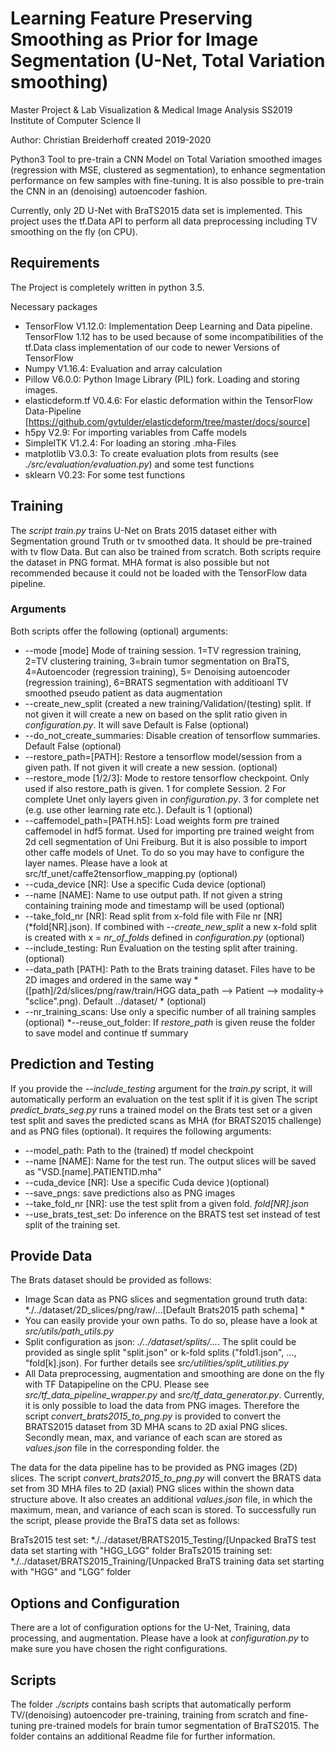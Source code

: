# Learning Feature Preserving Smoothing as Prior for Image Segmentation (U-Net, Total Variation smoothing)

Master Project & Lab Visualization & Medical Image Analysis SS2019
Institute of Computer Science II

Author: Christian Breiderhoff
created  2019-2020

Python3 Tool to pre-train a CNN Model on Total Variation smoothed images (regression with MSE, clustered as segmentation), to enhance segmentation performance on few samples with fine-tuning.
It is also possible to pre-train the CNN in an (denoising) autoencoder fashion.

Currently, only 2D U-Net with BraTS2015 data set is implemented. This project uses the tf.Data API to perform all data preprocessing including TV smoothing on the fly (on CPU).

## Requirements
The Project is completely written in python 3.5.

Necessary packages
  * TensorFlow          V1.12.0: Implementation Deep Learning and Data pipeline. TensorFlow 1.12 has to be used because of some incompatibilities of the tf.Data class implementation of our code to newer Versions of TensorFlow
  * Numpy               V1.16.4: Evaluation and array calculation
  * Pillow              V6.0.0: Python Image Library (PIL) fork. Loading and storing images.
  * elasticdeform.tf    V0.4.6: For elastic deformation within the TensorFlow Data-Pipeline [https://github.com/gvtulder/elasticdeform/tree/master/docs/source]
  * h5py                V2.9: For importing variables from Caffe models
  * SimpleITK           V1.2.4: For loading an storing .mha-Files
  * matplotlib          V3.0.3: To create evaluation plots from results (see *./src/evaluation/evaluation.py*) and some test functions
  * sklearn             V0.23: For some test functions

## Training


The *script train.py* trains U-Net on Brats 2015 dataset either with Segmentation ground Truth or tv smoothed data. It should be pre-trained with tv flow Data. But can also be trained from scratch. Both scripts require the dataset in PNG format. MHA format is also possible but not recommended because it could not be loaded with the TensorFlow data pipeline.

### Arguments

Both scripts offer the following (optional) arguments:
* --mode  [mode] Mode of training session. 1=TV regression training, 2=TV clustering training, 3=brain tumor segmentation on BraTS, 4=Autoencoder (regression training), 5= Denoising autoencoder (regression training), 6=BRATS segmentation with additioanl TV smoothed pseudo patient as data augmentation
* --create_new_split (created a new training/Validation/(testing) split. If not given it will create a new on based on the split ratio given in *configuration.py*. It will save Default is False  (optional)
* --do_not_create_summaries: Disable creation of tensorflow summaries. Default False  (optional)
* --restore_path=[PATH]: Restore a tensorflow model/session from a given path. If not given it will create a new session.  (optional)
* --restore_mode [1/2/3]: Mode to restore tensorflow checkpoint. Only used if also restore_path is given. 1 for complete Session. 2 For complete Unet only layers given in *configuration.py*. 3 for complete net (e.g. use other learning rate etc.). Default is 1  (optional)
* --caffemodel_path=[PATH.h5]: Load weights form pre trained caffemodel in hdf5 format. Used for importing pre trained weight from 2d cell segmentation of Uni Freiburg. But it is also possible to import other caffe models of Unet. To do so you may have to configure the layer names. Please have a look at src/tf_unet/caffe2tensorflow_mapping.py  (optional)
* --cuda_device [NR]: Use a specific Cuda device (optional)
* --name [NAME]: Name to use output path. If not given a string containing training mode and timestamp will be used  (optional)
* --take_fold_nr [NR]: Read split from x-fold file with File nr [NR] (*fold[NR].json). If combined with *--create_new_split* 
a new x-fold split is created with x = *nr_of_folds* defined in *configuration.py*  (optional)
* --include_testing: Run Evaluation on the testing split after training.  (optional)
* --data_path [PATH]: Path to the Brats training dataset. Files have to be 2D images and ordered in the same way *([path]/2d/slices/png/raw/train/HGG data_path --> Patient --> modality-> "sclice".png). Default ../dataset/ * (optional)
* --nr_training_scans: Use only a specific number of all training samples (optional)
*--reuse_out_folder: If *restore_path* is given reuse the folder to save model and continue tf summary

## Prediction and Testing 
If you provide the *--include_testing*  argument for the *train.py* script, it will automatically perform an evaluation on the test split if it is given
The script *predict_brats_seg.py* runs a trained model on the Brats test set or a given test split and saves the predicted scans as MHA (for BRATS2015 challenge) and as PNG files (optional). It requires the following arguments:


* --model_path: Path to the (trained) tf model checkpoint
* --name [NAME]: Name for the test run. The output slices will be saved as "VSD.[name].PATIENTID.mha" 
* --cuda_device [NR]: Use a specific Cuda device )(optional)
* --save_pngs: save predictions also as PNG images
* --take_fold_nr [NR]: use the test split from a given fold. *fold[NR].json*
* --use_brats_test_set: Do inference on the BRATS test set instead of test split of the training set.

## Provide Data
The Brats dataset should be provided as follows:

  * Image Scan data as PNG slices and segmentation ground truth data: *./../dataset/2D_slices/png/raw/...[Default Brats2015 path schema] *
  * You can easily provide your own paths. To do so, please have a look at *src/utils/path_utils.py*
  * Split configuration as json: *./../dataset/splits/...*. The split could be provided as single split "split.json" 
  or k-fold splits ("fold1.json", ..., "fold[k].json). For further details see *src/utilities/split_utilities.py*
  * All Data preprocessing, augmentation and smoothing are done on the fly with TF Datapipeline on the CPU. Please see 
  *src/tf_data_pipeline_wrapper.py* and *src/tf_data_generator.py*. Currently, it is only possible to load the data from 
  PNG images. Therefore the script *convert_brats2015_to_png.py* is provided to convert the BRATS2015 dataset from 3D MHA
  scans to 2D axial PNG slices. Secondly mean, max, and variance of each scan are stored as *values.json* file in the corresponding folder. the
 

The data for the data pipeline has to be provided as PNG images (2D) slices. The script *convert_brats2015_to_png.py* will convert the BRATS data set from 3D MHA files to 2D (axial) PNG slices within the shown data structure above.  It also creates an additional *values.json* file, in which the maximum, mean, and variance of each scan is stored. To successfully run the script, please provide the BraTS data set as follows:

BraTs2015 test set: *./../dataset/BRATS2015_Testing/[Unpacked BraTS test data set starting with "HGG_LGG" folder
BraTs2015 training set: *./../dataset/BRATS2015_Training/[Unpacked BraTS training data set starting with "HGG" and "LGG" folder


 ## Options and Configuration
 
There are a lot of configuration options for the U-Net, Training, data processing, and augmentation. Please have a look at *configuration.py* to make sure you have chosen the right configurations.

## Scripts
The folder *./scripts* contains bash scripts that automatically perform TV/(denoising) autoencoder pre-training, training from scratch and fine-tuning pre-trained models for brain tumor segmentation of BraTS2015. The folder contains an additional Readme file for further information.